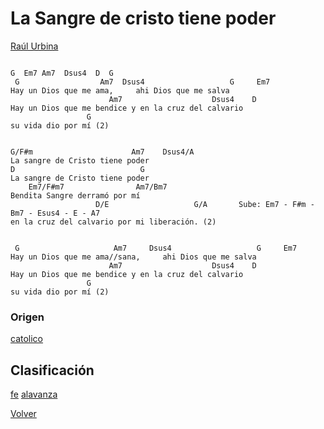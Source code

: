 
# La Sangre de cristo tiene poder
[Raúl Urbina](https://chordify.net/chords/la-sangre-de-cristo-tiene-poder-raul-urbina-fotovideo-por-marvin-santana-1abcmarvineli)


```

G  Em7 Am7  Dsus4  D  G
 G                  Am7  Dsus4                   G     Em7
Hay un Dios que me ama,     ahi Dios que me salva
                      Am7                    Dsus4    D     
Hay un Dios que me bendice y en la cruz del calvario
                 G
su vida dio por mí (2)


G/F#m                      Am7    Dsus4/A
La sangre de Cristo tiene poder
D                            G
La sangre de Cristo tiene poder
    Em7/F#m7                Am7/Bm7
Bendita Sangre derramó por mí
                   D/E                   G/A       Sube: Em7 - F#m - Bm7 - Esus4 - E - A7
en la cruz del calvario por mi liberación. (2)
    

 G                     Am7     Dsus4                   G     Em7
Hay un Dios que me ama//sana,     ahi Dios que me salva
                      Am7                    Dsus4    D     
Hay un Dios que me bendice y en la cruz del calvario
                 G
su vida dio por mí (2)

```

### Origen
[catolico](https://github.com/renovacion-sjb/musica/search?q=catolico&unscoped_q=catolico)

## Clasificación
[fe](https://github.com/renovacion-sjb/musica/search?q=fe&unscoped_q=fe)
[alavanza](https://github.com/renovacion-sjb/musica/search?q=esperanza&unscoped_q=alavanza)

[Volver](index.md)


